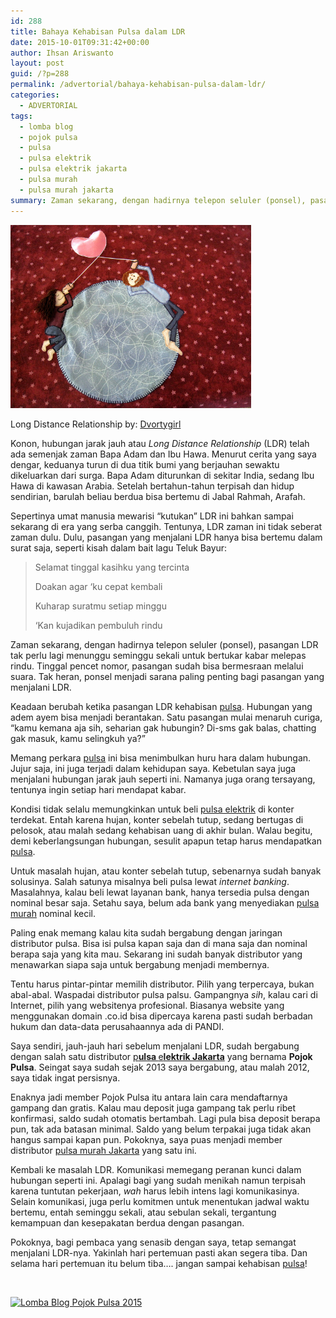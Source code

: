 ```yaml
---
id: 288
title: Bahaya Kehabisan Pulsa dalam LDR
date: 2015-10-01T09:31:42+00:00
author: Ihsan Ariswanto
layout: post
guid: /?p=288
permalink: /advertorial/bahaya-kehabisan-pulsa-dalam-ldr/
categories:
  - ADVERTORIAL
tags:
  - lomba blog
  - pojok pulsa
  - pulsa
  - pulsa elektrik
  - pulsa elektrik jakarta
  - pulsa murah
  - pulsa murah jakarta
summary: Zaman sekarang, dengan hadirnya telepon seluler (ponsel), pasangan LDR tak perlu lagi menunggu seminggu sekali untuk bertukar kabar melepas rindu. Namun, keadaan berubah ketika pasangan LDR kehabisan pulsa.
---
```

<div id="attachment_289" style="width: 395px" class="wp-caption aligncenter">
  <a href="/wp-content/uploads/2015/10/6788198070_b2fe028c42_z.jpg"><img class=" wp-image-289" src="/wp-content/uploads/2015/10/6788198070_b2fe028c42_z.jpg" alt="Long Distance Relationship" width="385" height="293" /></a>
  
  <p class="wp-caption-text">
    Long Distance Relationship by: <a href="httpss://www.flickr.com/photos/dvortygirl/6788198070" target="_blank">Dvortygirl</a>
  </p>
</div>

Konon, hubungan jarak jauh atau _Long Distance Relationship_ (LDR) telah ada semenjak zaman Bapa Adam dan Ibu Hawa. Menurut cerita yang saya dengar, keduanya turun di dua titik bumi yang berjauhan sewaktu dikeluarkan dari surga. Bapa Adam diturunkan di sekitar India, sedang Ibu Hawa di kawasan Arabia. Setelah bertahun-tahun terpisah dan hidup sendirian, barulah beliau berdua bisa bertemu di Jabal Rahmah, Arafah.

Sepertinya umat manusia mewarisi &#8220;kutukan&#8221; LDR ini bahkan sampai sekarang di era yang serba canggih. Tentunya, LDR zaman ini tidak seberat zaman dulu. Dulu, pasangan yang menjalani LDR hanya bisa bertemu dalam surat saja, seperti kisah dalam bait lagu Teluk Bayur:

> <span id="line_9" class="lirik_line hover">Selamat tinggal kasihku yang tercinta</span>
> 
> <span id="line_10" class="lirik_line hover">Doakan agar &#8216;ku cepat kembali</span>
> 
> <span id="line_11" class="lirik_line hover">Kuharap suratmu setiap minggu</span>
> 
> <span id="line_12" class="lirik_line hover">&#8216;Kan kujadikan pembuluh rindu</span>

<!--more-->

Zaman sekarang, dengan hadirnya telepon seluler (ponsel), pasangan LDR tak perlu lagi menunggu seminggu sekali untuk bertukar kabar melepas rindu. Tinggal pencet nomor, pasangan sudah bisa bermesraan melalui suara. Tak heran, ponsel menjadi sarana paling penting bagi pasangan yang menjalani LDR.

Keadaan berubah ketika pasangan LDR kehabisan <a href="https://pojokpulsa.co.id" target="_blank">pulsa</a>. Hubungan yang adem ayem bisa menjadi berantakan. Satu pasangan mulai menaruh curiga, &#8220;kamu kemana aja sih, seharian gak hubungin? Di-sms gak balas, chatting gak masuk, kamu selingkuh ya?&#8221;

Memang perkara <a href="https://pojokpulsa.co.id" target="_blank">pulsa</a> ini bisa menimbulkan huru hara dalam hubungan. Jujur saja, ini juga terjadi dalam kehidupan saya. Kebetulan saya juga menjalani hubungan jarak jauh seperti ini. Namanya juga orang tersayang, tentunya ingin setiap hari mendapat kabar.

Kondisi tidak selalu memungkinkan untuk beli <a href="https://pojokpulsa.co.id" target="_blank">pulsa elektrik</a> di konter terdekat. Entah karena hujan, konter sebelah tutup, sedang bertugas di pelosok, atau malah sedang kehabisan uang di akhir bulan. Walau begitu, demi keberlangsungan hubungan, sesulit apapun tetap harus mendapatkan <a href="https://pojokpulsa.co.id" target="_blank">pulsa</a>.

Untuk masalah hujan, atau konter sebelah tutup, sebenarnya sudah banyak solusinya. Salah satunya misalnya beli pulsa lewat _internet banking_. Masalahnya, kalau beli lewat layanan bank, hanya tersedia pulsa dengan nominal besar saja. Setahu saya, belum ada bank yang menyediakan <a href="https://pojokpulsa.co.id" target="_blank">pulsa murah</a> nominal kecil.

Paling enak memang kalau kita sudah bergabung dengan jaringan distributor pulsa. Bisa isi pulsa kapan saja dan di mana saja dan nominal berapa saja yang kita mau. Sekarang ini sudah banyak distributor yang menawarkan siapa saja untuk bergabung menjadi membernya.

Tentu harus pintar-pintar memilih distributor. Pilih yang terpercaya, bukan abal-abal. Waspadai distributor pulsa palsu. Gampangnya _sih_, kalau cari di Internet, pilih yang websitenya profesional. Biasanya website yang menggunakan domain .co.id bisa dipercaya karena pasti sudah berbadan hukum dan data-data perusahaannya ada di PANDI.

Saya sendiri, jauh-jauh hari sebelum menjalani LDR, sudah bergabung dengan salah satu distributor <a href="https://pojokpulsa.co.id" target="_blank">p<b>ulsa </b>e<b>lektrik Jakarta</b></a> yang bernama **Pojok Pulsa**. Seingat saya sudah sejak 2013 saya bergabung, atau malah 2012, saya tidak ingat persisnya.

Enaknya jadi member Pojok Pulsa itu antara lain cara mendaftarnya gampang dan gratis. Kalau mau deposit juga gampang tak perlu ribet konfirmasi, saldo sudah otomatis bertambah. Lagi pula bisa deposit berapa pun, tak ada batasan minimal. Saldo yang belum terpakai juga tidak akan hangus sampai kapan pun. Pokoknya, saya puas menjadi member distributor <a href="https://pojokpulsa.co.id" target="_blank">p</a><a href="https://pojokpulsa.co.id" target="_blank">ulsa murah Jakarta</a> yang satu ini.

Kembali ke masalah LDR. Komunikasi memegang peranan kunci dalam hubungan seperti ini. Apalagi bagi yang sudah menikah namun terpisah karena tuntutan pekerjaan, _wah_ harus lebih intens lagi komunikasinya. Selain komunikasi, juga perlu komitmen untuk menentukan jadwal waktu bertemu, entah seminggu sekali, atau sebulan sekali, tergantung kemampuan dan kesepakatan berdua dengan pasangan.

Pokoknya, bagi pembaca yang senasib dengan saya, tetap semangat menjalani LDR-nya. Yakinlah hari pertemuan pasti akan segera tiba. Dan selama hari pertemuan itu belum tiba&#8230;. jangan sampai kehabisan [pulsa](https://pojokpulsa.co.id)!

&nbsp;

[<img class="aligncenter" title="Lomba Blog Pojok Pulsa 2015" src="https://pojokpulsa.co.id/images/lomba-blog-pojokpulsa-banner.gif" alt="Lomba Blog Pojok Pulsa 2015" width="200" />](https://pojokpulsa.co.id/lomba-blog-pojokpulsa-2015)
